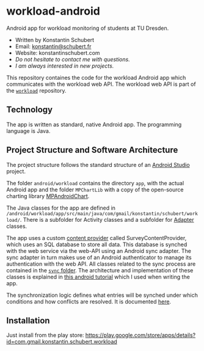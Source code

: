 workload-android
========

Android app for workload monitoring of students at TU Dresden.

* Written by Konstantin Schubert
* Email: konstantin@schubert.fr
* Website: konstantinschubert.com
* *Do not hesitate to contact me with questions.*
* *I am always interested in new projects.*


This repository containes the code for the workload Android app which communicates with the workload web API.
The workload web API is part of the [`workload`](https://github.com/KonstantinSchubert/workload) repository.

## Technology

The app is written as standard, native Android app. The programming language is Java.

## Project Structure and Software Architecture

The project structure follows the standard structure of an [Android Studio](https://developer.android.com/studio/index.html) project. 

The folder `android/workload` contains the directory `app`, 
with the actual Android app and the folder `MPChartLib` with a copy of the 
open-source charting library [MPAndroidChart](https://github.com/PhilJay/MPAndroidChart/tree/master/MPChartLib).

The Java classes for the app are defined in `/android/workload/app/src/main/java/com/gmail/konstantin/schubert/workload/`.
There is a subfolder for Activity classes and a subfolder for [Adapter](https://developer.android.com/reference/android/widget/Adapter.html) classes. 

The app uses a custom [content provider](https://developer.android.com/guide/topics/providers/content-providers.html) called SurveyContentProvider,
which uses an SQL database to store all data. This database is synched with the web service via the web-API using an Android  sync adapter.
The sync adapter in turn makes use of an Android authenticator to manage its authentication with the web API. 
All classes related to the sync process are contained in the [`sync` folder](https://github.com/KonstantinSchubert/workload-android/tree/master/android/workload/app/src/main/java/com/gmail/konstantin/schubert/workload/sync).
The architecture and implementation of these classes is explained in [this android tutorial](https://developer.android.com/training/sync-adapters/index.html) which I used when writing the app.

The synchronization logic defines what entries will be synched under which conditions and how conflicts are resolved.
It is documented [here](documentation/SyncLogic.md).


## Installation

Just install from the play store: https://play.google.com/store/apps/details?id=com.gmail.konstantin.schubert.workload

